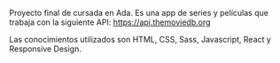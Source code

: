 Proyecto final de cursada en Ada. Es una app de series y películas que trabaja con la siguiente API:  https://api.themoviedb.org

Las conocimientos utilizados son HTML, CSS, Sass, Javascript, React y Responsive Design.